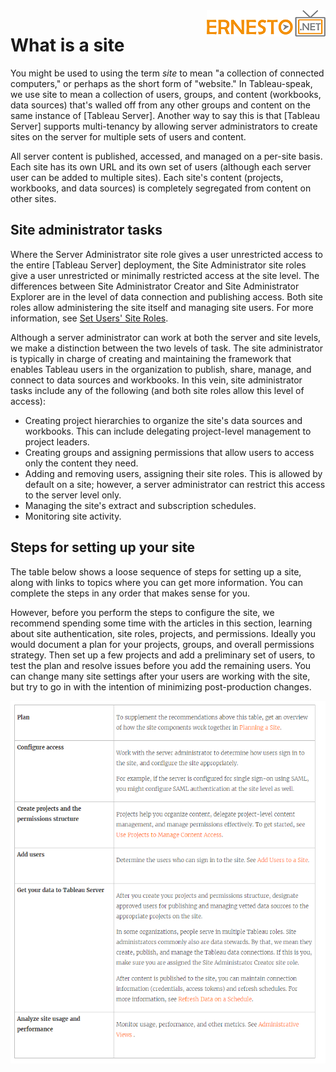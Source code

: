 
<img align="right" src="./images/logo.png">


What is a site
==============

You might be used to using the term *site* to mean "a collection of
connected computers," or perhaps as the short form of "website." In
Tableau-speak, we use site to mean a collection of users, groups, and
content (workbooks, data sources) that's walled off from any other
groups and content on the same instance of [Tableau
Server]. Another way to say this is that [Tableau
Server] supports multi-tenancy by allowing server
administrators to create sites on the server for multiple sets of users
and content.

All server content is published, accessed, and managed on a per-site
basis. Each site has its own URL and its own set of users (although each
server user can be added to multiple sites). Each site's content
(projects, workbooks, and data sources) is completely segregated from
content on other sites.



Site administrator tasks
-------------------------

Where the Server Administrator site role gives a user unrestricted
access to the entire [Tableau Server] deployment,
the Site Administrator site roles give a user unrestricted or minimally
restricted access at the site level. The differences between Site
Administrator Creator and Site Administrator Explorer are in the level
of data connection and publishing access. Both site roles allow
administering the site itself and managing site users. For more
information, see [Set Users' Site
Roles](https://help.tableau.com/current/server/en-us/users_site_roles.htm).

Although a server administrator can work at both the server and site
levels, we make a distinction between the two levels of task. The site
administrator is typically in charge of creating and maintaining the
framework that enables Tableau users in the organization to publish,
share, manage, and connect to data sources and workbooks. In this vein,
site administrator tasks include any of the following (and both site
roles allow this level of access):

-   Creating project hierarchies to organize the site's data sources and
    workbooks.
    This can include delegating project-level management to project
    leaders.
-   Creating groups and assigning permissions that allow users to access
    only the content they need.
-   Adding and removing users, assigning their site roles.
    This is allowed by default on a site; however, a server
    administrator can restrict this access to the server level only.
-   Managing the site's extract and subscription schedules.
-   Monitoring site activity.




Steps for setting up your site
-------------------------------------

The table below shows a loose sequence of steps for setting up a site,
along with links to topics where you can get more information. You can
complete the steps in any order that makes sense for you.

However, before you perform the steps to configure the site, we
recommend spending some time with the articles in this section, learning
about site authentication, site roles, projects, and permissions.
Ideally you would document a plan for your projects, groups, and overall
permissions strategy. Then set up a few projects and add a preliminary
set of users, to test the plan and resolve issues before you add the
remaining users. You can change many site settings after your users are
working with the site, but try to go in with the intention of minimizing
post-production changes.

![](./images/2.png)